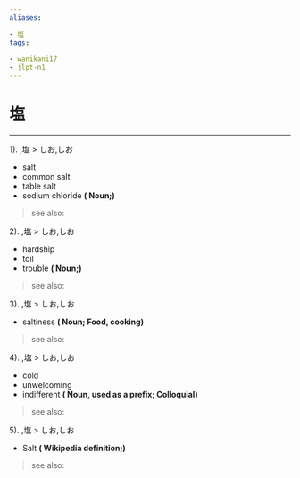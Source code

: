 ```yaml
---
aliases:
    
- 塩
tags:
    
- wanikani17
- jlpt-n1
---
```


# 塩
---
1).
,塩 > しお,しお

- salt
- common salt
- table salt
- sodium chloride
**( Noun;)**
> see also: 
            
2).
,塩 > しお,しお

- hardship
- toil
- trouble
**( Noun;)**
> see also: 
            
3).
,塩 > しお,しお

- saltiness
**( Noun; Food, cooking)**
> see also: 
            
4).
,塩 > しお,しお

- cold
- unwelcoming
- indifferent
**( Noun, used as a prefix; Colloquial)**
> see also: 
            
5).
,塩 > しお,しお

- Salt
**( Wikipedia definition;)**
> see also: 
            
